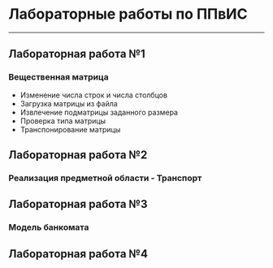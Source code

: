 # Лабораторные работы по ППвИС
_______________________________
## Лабораторная работа №1
### Вещественная матрица
* Изменение числа строк и числа столбцов
* Загрузка матрицы из файла
* Извлечение подматрицы заданного размера
* Проверка типа матрицы
* Транспонирование матрицы
## Лабораторная работа №2
### Реализация предметной области - Транспорт 
## Лабораторная работа №3
### Модель банкомата
## Лабораторная работа №4
